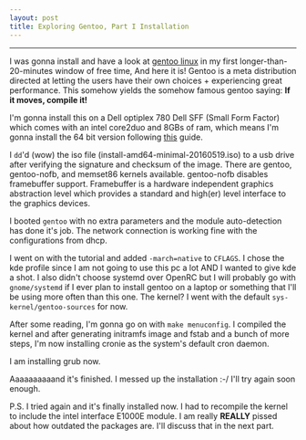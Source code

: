 ```yaml
---
layout: post
title: Exploring Gentoo, Part I Installation
---
```


-----

I was gonna install and have a look at [gentoo linux](https://gentoo.org/) in my first longer-than-20-minutes window of free time, And here it is!
Gentoo is a meta distribution directed at letting the users have their own choices + experiencing great performance. This somehow yields the somehow famous gentoo saying: __If it moves, compile it!__

I'm gonna install this on a Dell optiplex 780 Dell SFF (Small Form Factor) which comes with an intel core2duo and 8GBs of ram, which means I'm gonna install the 64 bit version following [this](https://wiki.gentoo.org/wiki/Handbook:AMD64/Full/Installation) guide.

I ```dd```'d (wow) the iso file (install-amd64-minimal-20160519.iso) to a usb drive after verifying the signature and checksum of the image. There are gentoo, gentoo-nofb, and memset86 kernels available. gentoo-nofb disables framebuffer support. Framebuffer is a hardware independent graphics abstraction level which provides a standard and high(er) level interface to the graphics devices.

I booted ```gentoo``` with no extra parameters and the module auto-detection has done it's job. The network connection is working fine with the configurations from dhcp.

I went on with the tutorial and added ```-march=native``` to ```CFLAGS```. I chose the kde profile since I am not going to use this pc a lot AND I wanted to give kde a shot. I also didn't choose systemd over OpenRC but I will probably go with ```gnome/systemd``` if I ever plan to install gentoo on a laptop or something that I'll be using more often than this one. The kernel? I went with the default ```sys-kernel/gentoo-sources``` for now.

After some reading, I'm gonna go on with ```make menuconfig```.
I compiled the kernel and after generating initramfs image and fstab and a bunch of more steps, I'm now installing cronie as the system's default cron daemon.

I am installing grub now.

Aaaaaaaaaand it's finished. I messed up the installation :-/ I'll try again soon enough.

P.S. I tried again and it's finally installed now. 
I had to recompile the kernel to include the intel interface E1000E module. 
I am really __REALLY__ pissed about how outdated the packages are. I'll discuss that in the next part.
